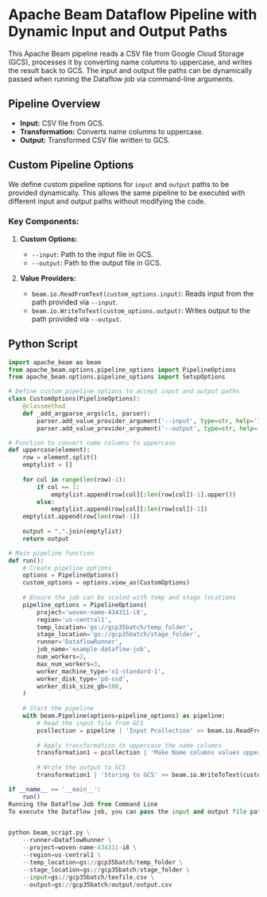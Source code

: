 
# Apache Beam Dataflow Pipeline with Dynamic Input and Output Paths

This Apache Beam pipeline reads a CSV file from Google Cloud Storage (GCS), processes it by converting name columns to uppercase, and writes the result back to GCS. The input and output file paths can be dynamically passed when running the Dataflow job via command-line arguments.

## Pipeline Overview

- **Input:** CSV file from GCS.
- **Transformation:** Converts name columns to uppercase.
- **Output:** Transformed CSV file written to GCS.

## Custom Pipeline Options

We define custom pipeline options for `input` and `output` paths to be provided dynamically. This allows the same pipeline to be executed with different input and output paths without modifying the code.

### Key Components:
1. **Custom Options:**
   - `--input`: Path to the input file in GCS.
   - `--output`: Path to the output file in GCS.
   
2. **Value Providers:**
   - `beam.io.ReadFromText(custom_options.input)`: Reads input from the path provided via `--input`.
   - `beam.io.WriteToText(custom_options.output)`: Writes output to the path provided via `--output`.

## Python Script

```python
import apache_beam as beam
from apache_beam.options.pipeline_options import PipelineOptions
from apache_beam.options.pipeline_options import SetupOptions

# Define custom pipeline options to accept input and output paths
class CustomOptions(PipelineOptions):
    @classmethod
    def _add_argparse_args(cls, parser):
        parser.add_value_provider_argument('--input', type=str, help='Input file path')
        parser.add_value_provider_argument('--output', type=str, help='Output file path')

# Function to convert name columns to uppercase
def uppercase(element):
    row = element.split()
    emptylist = []
    
    for col in range(len(row)-1):
        if col == 1:
            emptylist.append(row[col][:len(row[col])-1].upper())
        else:
            emptylist.append(row[col][:len(row[col])-1])
    emptylist.append(row[len(row)-1])
    
    output = ",".join(emptylist)
    return output

# Main pipeline function
def run():
    # Create pipeline options
    options = PipelineOptions()
    custom_options = options.view_as(CustomOptions)
    
    # Ensure the job can be scaled with temp and stage locations
    pipeline_options = PipelineOptions(
        project='woven-name-434311-i8',
        region='us-central1',
        temp_location='gs://gcp35batch/temp_folder',
        stage_location='gs://gcp35batch/stage_folder',
        runner='DataflowRunner',
        job_name='example-dataflow-job',
        num_workers=2,
        max_num_workers=3,
        worker_machine_type='n1-standard-1',
        worker_disk_type='pd-ssd',
        worker_disk_size_gb=100,
    )
    
    # Start the pipeline
    with beam.Pipeline(options=pipeline_options) as pipeline:
        # Read the input file from GCS
        pcollection = pipeline | 'Input Pcollection' >> beam.io.ReadFromText(custom_options.input, skip_header_lines=1)
        
        # Apply transformation to uppercase the name columns
        transformation1 = pcollection | 'Make Name columns values uppercased' >> beam.Map(uppercase)
        
        # Write the output to GCS
        transformation1 | 'Storing to GCS' >> beam.io.WriteToText(custom_options.output)

if __name__ == '__main__':
    run()
Running the Dataflow Job from Command Line
To execute the Dataflow job, you can pass the input and output file paths as arguments using the command line:


python beam_script.py \
    --runner=DataflowRunner \
    --project=woven-name-434311-i8 \
    --region=us-central1 \
    --temp_location=gs://gcp35batch/temp_folder \
    --stage_location=gs://gcp35batch/stage_folder \
    --input=gs://gcp35batch/texfile.csv \
    --output=gs://gcp35batch/output/output.csv